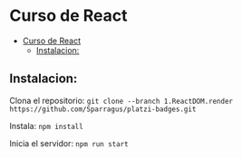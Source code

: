 # Curso de React
- [Curso de React](#curso-de-react)
  - [Instalacion:](#instalacion)


## Instalacion:

Clona el repositorio:
`git clone --branch 1.ReactDOM.render https://github.com/Sparragus/platzi-badges.git`

Instala:
`npm install`

Inicia el servidor:
`npm run start`

